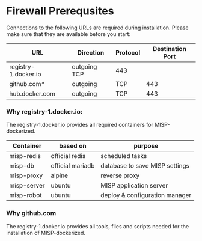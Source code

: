 # Firewall Prerequsites

Connections to the following URLs are required during installation. Please make sure that they are available before you start:

| URL                  | Direction    | Protocol | Destination Port |
| -------------------- | ------------ | -------- | ---------------- |
| registry-1.docker.io | outgoing TCP | 443      |
| github.com*          | outgoing     | TCP      | 443              |
| hub.docker.com       | outgoing     | TCP      | 443              |

### Why registry-1.docker.io:
The registry-1.docker.io provides all required containers for MISP-dockerized.

| Container   | based on         | purpose                        |
| ----------- | ---------------- | ------------------------------ |
| misp-redis  | official redis   | scheduled tasks                |
| misp-db     | official mariadb | database to save MISP settings |
| misp-proxy  | alpine           | reverse proxy                  |
| misp-server | ubuntu           | MISP application server        |
| misp-robot  | ubuntu           | deploy & configuration manager |

### Why github.com
The registry-1.docker.io provides all tools, files and scripts needed for the installation of MISP-dockerized.